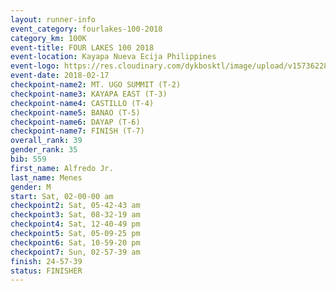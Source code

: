 ```yaml
---
layout: runner-info 
event_category: fourlakes-100-2018 
category_km: 100K 
event-title: FOUR LAKES 100 2018 
event-location: Kayapa Nueva Ecija Philippines 
event-logo: https://res.cloudinary.com/dykbosktl/image/upload/v1573622832/Logo/logo_1_hdutmh.jpg 
event-date: 2018-02-17 
checkpoint-name2: MT. UGO SUMMIT (T-2) 
checkpoint-name3: KAYAPA EAST (T-3) 
checkpoint-name4: CASTILLO (T-4) 
checkpoint-name5: BANAO (T-5) 
checkpoint-name6: DAYAP (T-6) 
checkpoint-name7: FINISH (T-7) 
overall_rank: 39
gender_rank: 35
bib: 559
first_name: Alfredo Jr.
last_name: Menes
gender: M
start: Sat, 02-00-00 am
checkpoint2: Sat, 05-42-43 am
checkpoint3: Sat, 08-32-19 am
checkpoint4: Sat, 12-40-49 pm
checkpoint5: Sat, 05-09-25 pm
checkpoint6: Sat, 10-59-20 pm
checkpoint7: Sun, 02-57-39 am
finish: 24-57-39
status: FINISHER
---
```

